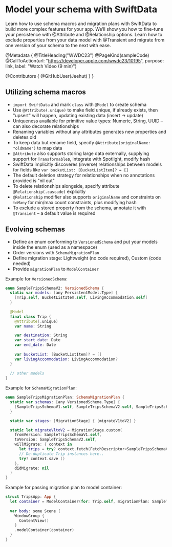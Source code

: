 # Model your schema with SwiftData

Learn how to use schema macros and migration plans with SwiftData to build more complex features for your app. We’ll show you how to fine-tune your persistence with @Attribute and @Relationship options. Learn how to exclude properties from your data model with @Transient and migrate from one version of your schema to the next with ease.

@Metadata {
   @TitleHeading("WWDC23")
   @PageKind(sampleCode)
   @CallToAction(url: "https://developer.apple.com/wwdc23/10195", purpose: link, label: "Watch Video (9 min)")

   @Contributors {
      @GitHubUser(Jeehut)
   }
}



## Utilizing schema macros

- `import SwiftData` and mark `class` with `@Model` to create schema
- Use `@Attribute(.unique)` to make field unique, if already exists, then "upsert" will happen, updating existing data (insert -> update)
- Uniqueness available for primitive value types: Numeric, String, UUID – can also decorate relationships
- Renaming variables without any attributes generates new properties and deletes old
- To keep data but rename field, specify `@Attribute(originalName: "oldName")` to map data
- `@Attribute` also supports storing large data externally, supplying support for `Transformable`s, integrate with Spotlight, modify hash
- SwiftData implicitly discoveres (inverse) relationships between models for fields like `var bucketList: [BucketListItem]? = []`
- The default deletion strategy for relationships when no annotations provided is "nil out"
- To delete relationships alongside, specify attribute `@Relationship(.cascade)` explicitly
- `@Relationship` modifier also supports `originalName` and constraints on `toMany` for min/max count constraints, plus modifying hash
- To exclude a stored property from the schema, annotate it with `@Transient` – a default value is required

## Evolving schemas

- Define an enum conforming to `VersionedSchema` and put your models inside the enum (used as a namespace)
- Order versions with `SchemaMigrationPlan`
- Define migration stage: Lightweight (no code required), Custom (code needed)
- Provide `migrationPlan` to `ModelContainer`

Example for `VersionedSchema`:
```Swift
enum SampleTripsSchemaV2: VersionedSchema {
  static var models: [any PersistentModel.Type] {
    [Trip.self, BucketListItem.self, LivingAccommodation.self]
  }
  
  @Model
  final class Trip {
    @Attribute(.unique)
    var name: String

    var destination: String
    var start_date: Date
    var end_date: Date
    
    var bucketList: [BucketListItem]? = []
    var livingAccommodation: LivingAccommodation?
  }
  
  // other models
}
```

Example for `SchemaMigrationPlan`:
```Swift
enum SampleTripsMigrationPlan: SchemaMigrationPlan {
  static var schemas: [any VersionedSchema.Type] {
    [SampleTripsSchemaV1.self, SampleTripsSchemaV2.self, SampleTripsSchemaV3.self]
  }

  static var stages: [MigrationStage] { [migrateV1toV2] }

  static let migrateVltoV2 = MigrationStage.custom(
    fromVersion: SampleTripsSchemaV1.self, 
    toVersion: SampleTripsSchemaV2.self,
    willMigrate: { context in
      let trips = try? context.fetch(FetchDescriptor<SampleTripsSchemaV1.Trip> ())
      // De-duplicate Trip instances here..
      try? context.save ()
    },
    didMigrate: nil
  )
}
```

Example for passing migration plan to model container:
```Swift
struct TripsApp: App {
  let container = ModelContainer(for: Trip.self, migrationPlan: SampleTripsMigrationPlan.self)
    
  var body: some Scene {
    WindowGroup {
      ContentView()
    }
    .modelContainer(container)
  }
}
```
